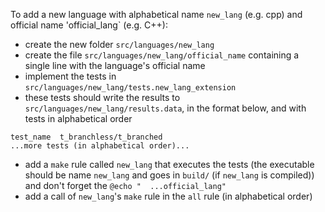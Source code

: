 
To add a new language with alphabetical name `new_lang` (e.g. cpp) and official name 'official_lang` (e.g. C++):

   - create the new folder `src/languages/new_lang`
   - create the file `src/languages/new_lang/official_name` containing a single line with the language's official name
   - implement the tests in `src/languages/new_lang/tests.new_lang_extension`
   - these tests should write the results to `src/languages/new_lang/results.data`, in the format below, and with tests in alphabetical order
   ```
   test_name  t_branchless/t_branched
   ...more tests (in alphabetical order)...
   ```
   - add a `make` rule called `new_lang` that executes the tests (the executable should be name `new_lang` and goes in `build/` (if `new_lang` is compiled)) and don't forget the `@echo "  ...official_lang"`
   - add a call of `new_lang`'s `make` rule in the `all` rule (in alphabetical order) 